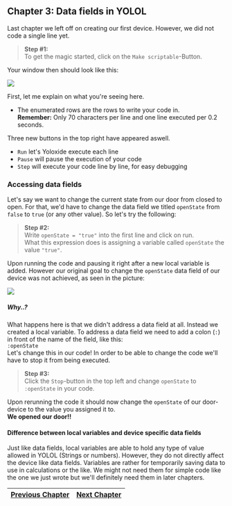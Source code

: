 ## Chapter 3: Data fields in YOLOL

Last chapter we left off on creating our first device. However, we did not code a single line yet.<br>

>**Step #1:**<br>
>To get the magic started, click on the `Make scriptable`-Button.

Your window then should look like this:

![](https://i.imgur.com/KHsZoV0.png)

First, let me explain on what you're seeing here.<br>
* The enumerated rows are the rows to write your code in.<br>**Remember:** Only 70 characters per line and one line executed per 0.2 seconds.<br>

Three new buttons in the top right have appeared aswell.<br>
* `Run` let's Yoloxide execute each line
* `Pause` will pause the execution of your code
* `Step` will execute your code line by line, for easy debugging

### Accessing data fields
Let's say we want to change the current state from our door from closed to open. For that, we'd have to change the data field we titled `openState` from `false` to `true` (or any other value). So let's try the following:

>**Step #2:**<br>
>Write `openState = "true"` into the first line and click on run.<br>
>What this expression does is assigning a variable called `openState` the value `"true"`.

Upon running the code and pausing it right after a new local variable is added. However our original goal to change the `openState` data field of our device was not achieved, as seen in the picture:

![](https://i.imgur.com/gl6Eys5.png)

##### Why..?
What happens here is that we didn't address a data field at all. Instead we created a local variable. To address a data field we need to add a colon (`:`) in front of the name of the field, like this: <br>
`:openState`<br>
Let's change this in our code! In order to be able to change the code we'll have to stop it from being executed.

>**Step #3:**<br>
>Click the `Stop`-button in the top left and change `openState` to `:openState` in your code.

Upon rerunning the code it should now change the `openState` of our door-device to the value you assigned it to.<br>
**We opened our door!!**

#### Difference between local variables and device specific data fields
Just like data fields, local variables are able to hold any type of value allowed in YOLOL (Strings or numbers). However, they do not directly affect the device like data fields. Variables are rather for temporarily saving data to use in calculations or the like. We might not need them for simple code like the one we just wrote but we'll definitely need them in later chapters.

|[Previous Chapter](c2.md)|[Next Chapter](c4.md)|
|:-:|:-:|
